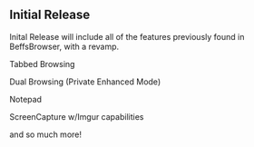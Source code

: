 ## Initial Release

Inital Release will include all of the features previously found in BeffsBrowser, with a revamp. 

Tabbed Browsing

Dual Browsing (Private Enhanced Mode) 

Notepad

ScreenCapture w/Imgur capabilities 

and so much more!
